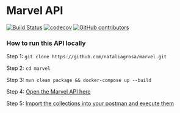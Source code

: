 # Marvel API

[![Build Status](https://travis-ci.org/nataliagrosa/marvel.svg?branch=master)](https://travis-ci.org/nataliagrosa/marvel)
[![codecov](https://codecov.io/gh/nataliagrosa/marvel/branch/master/graph/badge.svg?token=KBCGXL9JAH)](undefined)
[![GitHub contributors][contributors-shield]][contributors-url]

### How to run this API locally

Step 1:
`
git clone https://github.com/nataliagrosa/marvel.git
`

Step 2:
`
cd marvel
`

Step 3:
`
mvn clean package && docker-compose up --build
`

Step 4:
<a href="http://localhost:8080" target="_blank">Open the Marvel API here</a>

[contributors-shield]: https://img.shields.io/github/contributors/nataliagrosa/marvel.svg
[contributors-url]: https://github.com/nataliagrosa/marvel/graphs/contributor]

Step 5:
[Import the collections into your postman and execute them](https://github.com/nataliagrosa/marvel/tree/master/docs)
